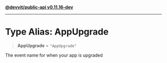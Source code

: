 [**@devvit/public-api v0.11.16-dev**](../README.md)

---

# Type Alias: AppUpgrade

> **AppUpgrade** = `"AppUpgrade"`

The event name for when your app is upgraded
